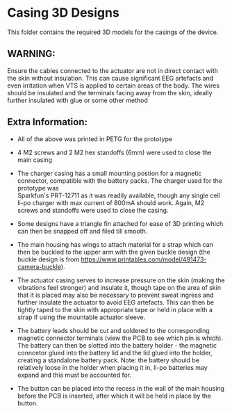 # Casing 3D Designs

This folder contains the required 3D models for the casings of the device.

## WARNING: 
Ensure the cables connected to the actuator are not in direct contact with the skin without insulation. This can cause significant EEG artefacts and even irritation when VTS is applied to certain areas of the body. The wires should be insulated and the terminals facing away from the skin, ideally further insulated with glue or some other method


## Extra Information:
- All of the above was printed in PETG for the prototype

- 4 M2 screws and 2 M2 hex standoffs (6mm) were used to close the main casing

- The charger casing has a small mounting postion for a magnetic connector, compatible with the battery packs. The charger used for the prototype was 	
Sparkfun's PRT-12711 as it was readily available, though any single cell li-po charger with max current of 800mA should work. Again, M2 screws and standoffs were used to close the casing.

- Some designs have a triangle fin attached for ease of 3D printing which can then be snapped off and filed till smooth.
  
- The main housing has wings to attach material for a strap which can then be buckled to the upper arm with the given buckle design (the buckle design is from https://www.printables.com/model/491473-camera-buckle).

- The actuator casing serves to increase pressure on the skin (making the vibrations feel stronger) and insulate it, though tape on the area of skin that it is placed may also be necessary to prevent sweat ingress and further insulate the actuator to avoid EEG artefacts. This can then be tightly taped to the skin with appropriate tape or held in place with a strap if using the mountable actuator sleeve.
  
- The battery leads should be cut and soldered to the corresponding magnetic connector terminals (view the PCB to see which pin is which). The battery can then be slotted into the battery holder - the magnetic conncetor glued into the battery lid and the lid glued into the holder, creating a standalone battery pack. Note: the battery should be relatively loose in the holder when placing it in, li-po batteries may expand and this must be accounted for.

- The button can be placed into the recess in the wall of the main housing before the PCB is inserted, after which it will be held in place by the button.


